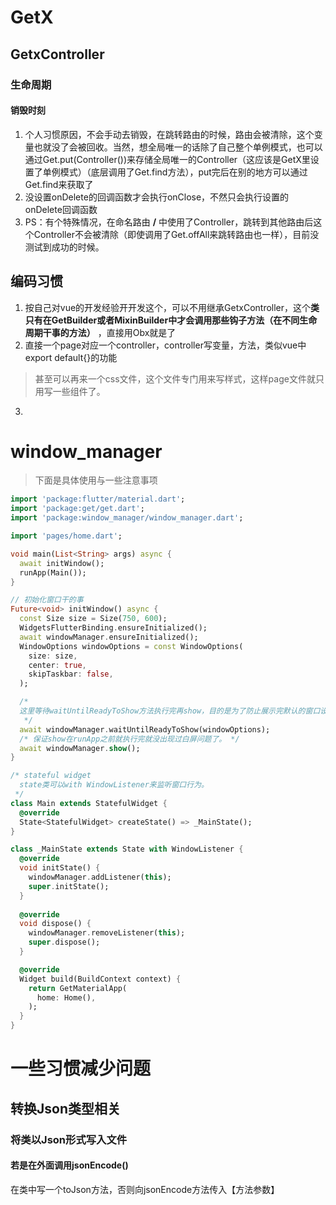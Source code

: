 # GetX

## GetxController

### 生命周期

#### 销毁时刻

1. 个人习惯原因，不会手动去销毁，在跳转路由的时候，路由会被清除，这个变量也就没了会被回收。当然，想全局唯一的话除了自己整个单例模式，也可以通过Get.put(Controller())来存储全局唯一的Controller（这应该是GetX里设置了单例模式）（底层调用了Get.find方法），put完后在别的地方可以通过Get.find来获取了
2. 没设置onDelete的回调函数才会执行onClose，不然只会执行设置的onDelete回调函数
3. PS：有个特殊情况，在命名路由 **/** 中使用了Controller，跳转到其他路由后这个Controller不会被清除（即使调用了Get.offAll来跳转路由也一样），目前没测试到成功的时候。

## 编码习惯

1. 按自己对vue的开发经验开开发这个，可以不用继承GetxController，这个**类只有在GetBuilder或者MixinBuilder中才会调用那些钩子方法（在不同生命周期干事的方法）** ，直接用Obx就是了
2. 直接一个page对应一个controller，controller写变量，方法，类似vue中export default{}的功能
> 甚至可以再来一个css文件，这个文件专门用来写样式，这样page文件就只用写一些组件了。

3. 

# window_manager

> 下面是具体使用与一些注意事项

```dart
import 'package:flutter/material.dart';
import 'package:get/get.dart';
import 'package:window_manager/window_manager.dart';

import 'pages/home.dart';

void main(List<String> args) async {
  await initWindow();
  runApp(Main());
}

// 初始化窗口干的事
Future<void> initWindow() async {
  const Size size = Size(750, 600);
  WidgetsFlutterBinding.ensureInitialized();
  await windowManager.ensureInitialized();
  WindowOptions windowOptions = const WindowOptions(
    size: size,
    center: true,
    skipTaskbar: false,
  );

  /*
  这里等待waitUntilReadyToShow方法执行完再show，目的是为了防止展示完默认的窗口设置，然后又更新成自己设置的窗口
   */
  await windowManager.waitUntilReadyToShow(windowOptions);
  /* 保证show在runApp之前就执行完就没出现过白屏问题了。 */
  await windowManager.show();
}

/* stateful widget
  state类可以with WindowListener来监听窗口行为。
 */
class Main extends StatefulWidget {
  @override
  State<StatefulWidget> createState() => _MainState();
}

class _MainState extends State with WindowListener {
  @override
  void initState() {
    windowManager.addListener(this);
    super.initState();
  }
  
  @override
  void dispose() {
    windowManager.removeListener(this);
    super.dispose();
  }

  @override
  Widget build(BuildContext context) {
    return GetMaterialApp(
      home: Home(),
    );
  }
}
```



# 一些习惯减少问题
## 转换Json类型相关

### 将类以Json形式写入文件
#### 若是在外面调用jsonEncode()

在类中写一个toJson方法，否则向jsonEncode方法传入【方法参数】

